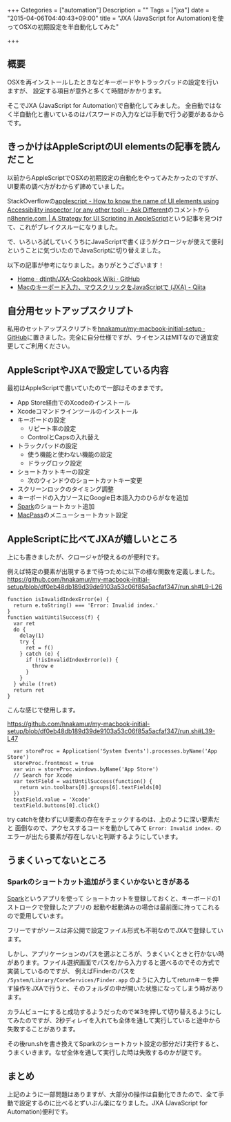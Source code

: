 +++
Categories = ["automation"]
Description = ""
Tags = ["jxa"]
date = "2015-04-06T04:40:43+09:00"
title = "JXA (JavaScript for Automation)を使ってOSXの初期設定を半自動化してみた"

+++
## 概要

OSXを再インストールしたときなどキーボードやトラックパッドの設定を行いますが、
設定する項目が意外と多くて時間がかかります。

そこでJXA (JavaScript for Automation)で自動化してみました。
全自動ではなく半自動化と書いているのはパスワードの入力などは手動で行う必要があるからです。

## きっかけはAppleScriptのUI elementsの記事を読んだこと

以前からAppleScriptでOSXの初期設定の自動化をやってみたかったのですが、
UI要素の調べ方がわからず諦めていました。

StackOverflowの[applescript - How to know the name of UI elements using Accessibility inspector (or any other tool) - Ask Different](http://apple.stackexchange.com/questions/40436/how-to-know-the-name-of-ui-elements-using-accessibility-inspector-or-any-other/87412#87412)のコメントから
[n8henrie.com | A Strategy for UI Scripting in AppleScript](http://n8henrie.com/2013/03/a-strategy-for-ui-scripting-in-applescript/)という記事を見つけて、これがブレイクスルーになりました。

で、いろいろ試していくうちにJavaScriptで書くほうがクロージャが使えて便利ということに気づいたのでJavaScriptに切り替えました。

以下の記事が参考になりました。ありがとうございます！

* [Home · dtinth/JXA-Cookbook Wiki · GitHub](https://github.com/dtinth/JXA-Cookbook/wiki)
* [Macのキーボード入力、マウスクリックをJavaScriptで (JXA) - Qiita](http://qiita.com/zakuroishikuro/items/afab0e33ad2030ba2f92)

## 自分用セットアップスクリプト

私用のセットアップスクリプトを[hnakamur/my-macbook-initial-setup · GitHub](https://github.com/hnakamur/my-macbook-initial-setup)に置きました。完全に自分仕様ですが、ライセンスはMITなので適宜変更してご利用ください。

## AppleScriptやJXAで設定している内容

最初はAppleScriptで書いていたので一部はそのままです。

* App Store経由でのXcodeのインストール
* Xcodeコマンドラインツールのインストール
* キーボードの設定
    * リピート率の設定
    * ControlとCapsの入れ替え
* トラックパッドの設定
    * 使う機能と使わない機能の設定
    * ドラッグロック設定
* ショートカットキーの設定
    * 次のウィンドウのショートカットキー変更
* スクリーンロックのタイミング調整
* キーボードの入力ソースにGoogle日本語入力のひらがなを追加
* [Spark](http://www.shadowlab.org/Software/spark.php)のショートカット追加
* [MacPass](http://mstarke.github.io/MacPass/)のメニューショートカット設定

## AppleScriptに比べてJXAが嬉しいところ

上にも書きましたが、クロージャが使えるのが便利です。

例えば特定の要素が出現するまで待つために以下の様な関数を定義しました。
https://github.com/hnakamur/my-macbook-initial-setup/blob/df0eb48db189d39de9103a53c06f85a5acfaf347/run.sh#L9-L26

```
function isInvalidIndexError(e) {
  return e.toString() === 'Error: Invalid index.'
}
function waitUntilSuccess(f) {
  var ret
  do {
    delay(1)
    try {
      ret = f()
    } catch (e) {
      if (!isInvalidIndexError(e)) {
        throw e
      }
    }
  } while (!ret)
  return ret
}
```

こんな感じで使用します。

https://github.com/hnakamur/my-macbook-initial-setup/blob/df0eb48db189d39de9103a53c06f85a5acfaf347/run.sh#L39-L47

```
  var storeProc = Application('System Events').processes.byName('App Store')
  storeProc.frontmost = true
  var win = storeProc.windows.byName('App Store')
  // Search for Xcode
  var textField = waitUntilSuccess(function() {
    return win.toolbars[0].groups[6].textFields[0]
  })
  textField.value = 'Xcode'
  textField.buttons[0].click()
```

try catchを使わずにUI要素の存在をチェックするのは、上のように深い要素だと
面倒なので、アクセスするコードを動かしてみて `Error: Invalid index.` の
エラーが出たら要素が存在しないと判断するようにしています。

## うまくいってないところ

### Sparkのショートカット追加がうまくいかないときがある

[Spark](http://www.shadowlab.org/Software/spark.php)というアプリを使って
ショートカットを登録しておくと、キーボードの1ストロークで登録したアプリの
起動や起動済みの場合は最前面に持ってこれるので愛用しています。

フリーですがソースは非公開で設定ファイル形式も不明なのでJXAで登録しています。

しかし、アプリケーションのパスを選ぶところが、うまくいくときと行かない時があります。ファイル選択画面でパスを/から入力すると選べるのでその方式で実装しているのですが、 例えばFinderのパスを `/System/Library/CoreServices/Finder.app` のように入力してreturnキーを押す操作をJXAで行うと、そのフォルダの中が開いた状態になってしまう時があります。

カラムビューにすると成功するようだったので⌘3を押して切り替えるようにしてみたのですが、2秒ディレイを入れても全体を通して実行していると途中から失敗することがあります。

その後run.shを書き換えてSparkのショートカット設定の部分だけ実行すると、うまくいきます。なぜ全体を通して実行した時は失敗するのかが謎です。

## まとめ

上記のように一部問題はありますが、大部分の操作は自動化できたので、全て手動で設定するのに比べるとずいぶん楽になりました。JXA (JavaScript for Automation)便利です。
